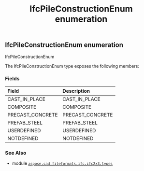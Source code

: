 ﻿---
title: IfcPileConstructionEnum enumeration
second_title: Aspose.CAD for Python via .NET API References
description: 
type: docs
weight: 2610
url: /aspose.cad.fileformats.ifc.ifc2x3.types/ifcpileconstructionenum/
is_root: false
---

## IfcPileConstructionEnum enumeration

IfcPileConstructionEnum



The IfcPileConstructionEnum type exposes the following members:

### Fields
| Field | Description |
| :- | :- |
| CAST_IN_PLACE | CAST_IN_PLACE |
| COMPOSITE | COMPOSITE |
| PRECAST_CONCRETE | PRECAST_CONCRETE |
| PREFAB_STEEL | PREFAB_STEEL |
| USERDEFINED | USERDEFINED |
| NOTDEFINED | NOTDEFINED |



### See Also
* module [`aspose.cad.fileformats.ifc.ifc2x3.types`](..)
